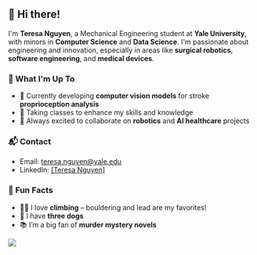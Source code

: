 ## 👋 Hi there!

I'm **Teresa Nguyen**, a Mechanical Engineering student at **Yale University**, with minors in **Computer Science** and **Data Science**. I'm passionate about engineering and innovation, especially in areas like **surgical robotics**, **software engineering**, and **medical devices**.

### 🐧 What I'm Up To
- 🔭 Currently developing **computer vision models** for stroke **proprioception analysis**
- 🏫 Taking classes to enhance my skills and knowledge
- 🤖 Always excited to collaborate on **robotics** and **AI healthcare** projects  

### 📬 Contact
- Email: [teresa.nguyen@yale.edu](mailto:teresa.nguyen@yale.edu)  
- LinkedIn: [[Teresa Nguyen]](https://www.linkedin.com/in/teresaanguyenn/)

### 🌟 Fun Facts
- 🧗‍♀️ I love **climbing** – bouldering and lead are my favorites!  
- 🐶 I have **three dogs**  
- 📚 I’m a big fan of **murder mystery novels**

<img src="https://github-readme-stats.vercel.app/api/top-langs?username=teresanguyen01&layout=compact&bg_color=0d1117&title_color=ffb6c1&text_color=c9d1d9&icon_color=add8e6" />
